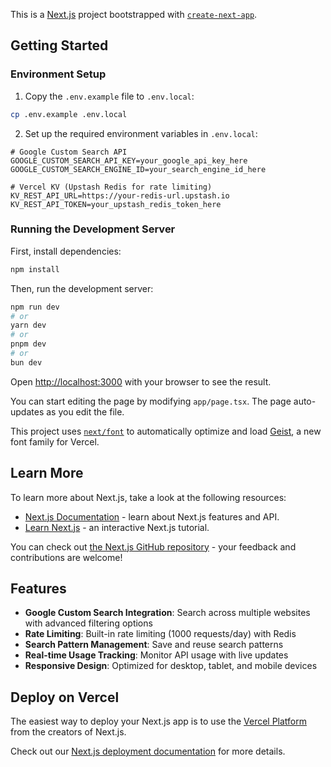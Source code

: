 This is a [Next.js](https://nextjs.org) project bootstrapped with [`create-next-app`](https://nextjs.org/docs/app/api-reference/cli/create-next-app).

## Getting Started

### Environment Setup

1. Copy the `.env.example` file to `.env.local`:
```bash
cp .env.example .env.local
```

2. Set up the required environment variables in `.env.local`:
```env
# Google Custom Search API
GOOGLE_CUSTOM_SEARCH_API_KEY=your_google_api_key_here
GOOGLE_CUSTOM_SEARCH_ENGINE_ID=your_search_engine_id_here

# Vercel KV (Upstash Redis for rate limiting)
KV_REST_API_URL=https://your-redis-url.upstash.io
KV_REST_API_TOKEN=your_upstash_redis_token_here
```

### Running the Development Server

First, install dependencies:
```bash
npm install
```

Then, run the development server:

```bash
npm run dev
# or
yarn dev
# or
pnpm dev
# or
bun dev
```

Open [http://localhost:3000](http://localhost:3000) with your browser to see the result.

You can start editing the page by modifying `app/page.tsx`. The page auto-updates as you edit the file.

This project uses [`next/font`](https://nextjs.org/docs/app/building-your-application/optimizing/fonts) to automatically optimize and load [Geist](https://vercel.com/font), a new font family for Vercel.

## Learn More

To learn more about Next.js, take a look at the following resources:

- [Next.js Documentation](https://nextjs.org/docs) - learn about Next.js features and API.
- [Learn Next.js](https://nextjs.org/learn) - an interactive Next.js tutorial.

You can check out [the Next.js GitHub repository](https://github.com/vercel/next.js) - your feedback and contributions are welcome!

## Features

- **Google Custom Search Integration**: Search across multiple websites with advanced filtering options
- **Rate Limiting**: Built-in rate limiting (1000 requests/day) with Redis
- **Search Pattern Management**: Save and reuse search patterns
- **Real-time Usage Tracking**: Monitor API usage with live updates
- **Responsive Design**: Optimized for desktop, tablet, and mobile devices

## Deploy on Vercel

The easiest way to deploy your Next.js app is to use the [Vercel Platform](https://vercel.com/new?utm_medium=default-template&filter=next.js&utm_source=create-next-app&utm_campaign=create-next-app-readme) from the creators of Next.js.

Check out our [Next.js deployment documentation](https://nextjs.org/docs/app/building-your-application/deploying) for more details.
